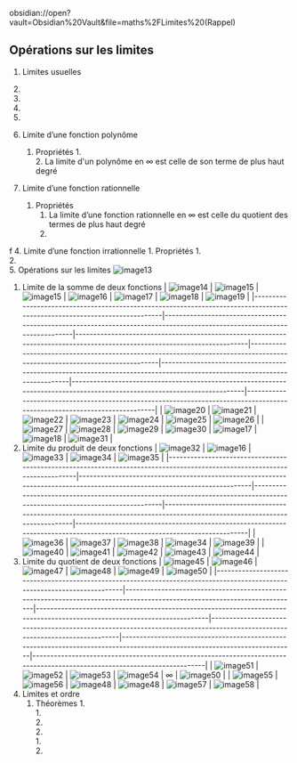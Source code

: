 obsidian://open?vault=Obsidian%20Vault&file=maths%2FLimites%20(Rappel)
## Opérations sur les limites
1.  Limites usuelles

1.  
2.  
3.  
4.  
2.  Limite d’une fonction polynôme
    1.  Propriétés
        1.  
        2.  La limite d'un polynôme en ∞ est celle de son terme de plus haut degré
3.  Limite d’une fonction rationnelle
    1.  Propriétés
        1.  La limite d’une fonction rationnelle en ∞ est celle du quotient des termes de plus haut degré
        2.  
f
4.  Limite d’une fonction irrationnelle
    1.  Propriétés
        1.  
        2.  
5.  Opérations sur les limites
![image13](../../resources/image13.png)
1.  Limite de la somme de deux fonctions
| ![image14](../../resources/image14.png) | ![image15](../../resources/image15.png) | ![image15](../../resources/image15.png) | ![image16](../../resources/image16.png) | ![image17](../../resources/image17.png) | ![image18](../../resources/image18.png) | ![image19](../../resources/image19.png) |
|--------------------------------------------------------------------------------------------------------------------------|--------------------------------------------------------------------------------------------------------------------------|--------------------------------------------------------------------------------------------------------------------------|--------------------------------------------------------------------------------------------------------------------------|--------------------------------------------------------------------------------------------------------------------------|--------------------------------------------------------------------------------------------------------------------------|--------------------------------------------------------------------------------------------------------------------------|
| ![image20](../../resources/image20.png) | ![image21](../../resources/image21.png) | ![image22](../../resources/image22.png) | ![image23](../../resources/image23.png) | ![image24](../../resources/image24.png) | ![image25](../../resources/image25.png) | ![image26](../../resources/image26.png) |
| ![image27](../../resources/image27.png) | ![image28](../../resources/image28.png) | ![image29](../../resources/image29.png) | ![image30](../../resources/image30.png) | ![image17](../../resources/image17.png) | ![image18](../../resources/image18.png) | ![image31](../../resources/image31.png) |
2.  Limite du produit de deux fonctions
| ![image32](../../resources/image32.png)  | ![image16](../../resources/image16.png) | ![image33](../../resources/image33.png) | ![image34](../../resources/image34.png) | ![image35](../../resources/image35.png) |
|--------------------------------------------------------------------------------------------------------------------------|--------------------------------------------------------------------------------------------------------------------------|--------------------------------------------------------------------------------------------------------------------------|--------------------------------------------------------------------------------------------------------------------------|--------------------------------------------------------------------------------------------------------------------------|
| ![image36](../../resources/image36.png)  | ![image37](../../resources/image37.png) | ![image38](../../resources/image38.png) | ![image34](../../resources/image34.png) | ![image39](../../resources/image39.png) |
| ![image40](../../resources/image40.png) | ![image41](../../resources/image41.png) | ![image42](../../resources/image42.png) | ![image43](../../resources/image43.png) | ![image44](../../resources/image44.png) |
3.  Limite du quotient de deux fonctions
| ![image45](../../resources/image45.png) | ![image46](../../resources/image46.png) | ![image47](../../resources/image47.png) | ![image48](../../resources/image48.png) | ![image49](../../resources/image49.png) | ![image50](../../resources/image50.png) |
|--------------------------------------------------------------------------------------------------------------------------|--------------------------------------------------------------------------------------------------------------------------|--------------------------------------------------------------------------------------------------------------------------|--------------------------------------------------------------------------------------------------------------------------|--------------------------------------------------------------------------------------------------------------------------|--------------------------------------------------------------------------------------------------------------------------|
| ![image51](../../resources/image51.png) | ![image52](../../resources/image52.png) | ![image53](../../resources/image53.png) | ![image54](../../resources/image54.png) | *∞*                                                                                                                      | ![image50](../../resources/image50.png) |
| ![image55](../../resources/image55.png)  | ![image56](../../resources/image56.png) | ![image48](../../resources/image48.png) | ![image48](../../resources/image48.png) | ![image57](../../resources/image57.png) | ![image58](../../resources/image58.png) |
6.  Limites et ordre
    1.  Théorèmes
        1.  
            1.  
            2.  
        2.  
            1.  
            2.  
